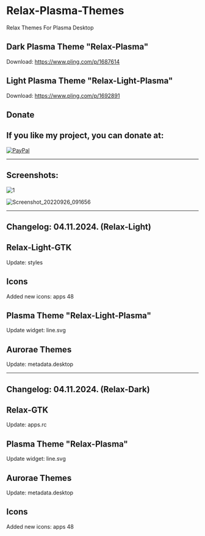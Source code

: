 # Relax-Plasma-Themes
Relax Themes For Plasma Desktop

Dark Plasma Theme "Relax-Plasma"
--------------------------------

Download: https://www.pling.com/p/1687614

Light Plasma Theme "Relax-Light-Plasma"
--------------------------------------

Download: https://www.pling.com/p/1692891


<html>
  <head>
    <meta charset="utf-8" />
  </head>
  <body>
    <h2>Donate</h2>
    <h2>If you like my project, you can donate at:</h2>
    <a href="https://www.paypal.com/paypalme/VesnaLazic">
    <img src="PayPal.png" alt="PayPal" />
    </a>
  </body>
</html>

__________________________________________

Screenshots:
-------------

![1](https://github.com/L4ki/Relax-Plasma-Themes/assets/45247573/e1b4de63-21f0-49c7-a7c0-60d075479489)


![Screenshot_20220926_091656](https://user-images.githubusercontent.com/45247573/216028619-cb61189f-154c-4116-9e66-1800a56f0b82.jpg)

____________________________________________________________________________________________________________________________________

Changelog: 04.11.2024. (Relax-Light)
------------------------------------

Relax-Light-GTK
---------------

Update: styles

Icons
------

Added new icons: apps 48

Plasma Theme "Relax-Light-Plasma"
--------------------------------

Update widget: line.svg

Aurorae Themes
---------------

Update: metadata.desktop
________________________

Changelog: 04.11.2024. (Relax-Dark)
-----------------------------------

Relax-GTK
---------------

Update: apps.rc

Plasma Theme "Relax-Plasma"
--------------------------------

Update widget: line.svg

Aurorae Themes
---------------

Update: metadata.desktop

Icons
------

Added new icons: apps 48





